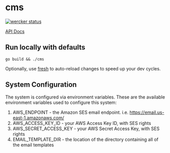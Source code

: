 # cms


[![wercker status](https://app.wercker.com/status/475e09b299697263c1d546fc24e9b5d7/m "wercker status")](https://app.wercker.com/project/bykey/475e09b299697263c1d546fc24e9b5d7)

[API Docs](http://docs.spearwind.apiary.io/#)


## Run locally with defaults

`go build && ./cms`

Optionally, use [fresh](https://github.com/pilu/fresh) to auto-reload changes to speed up your dev cycles.


## System Configuration

The system is configured via environment variables. These are the available environment variables used to configure this system:

1. AWS_ENDPOINT - the Amazon SES email endpoint. i.e. https://email.us-east-1.amazonaws.com/
1. AWS_ACCESS_KEY_ID - your AWS Access Key ID, with SES rights
1. AWS_SECRET_ACCESS_KEY - your AWS Secret Access Key, with SES rights
1. EMAIL_TEMPLATE_DIR - the location of the directory containing all of the email templates
